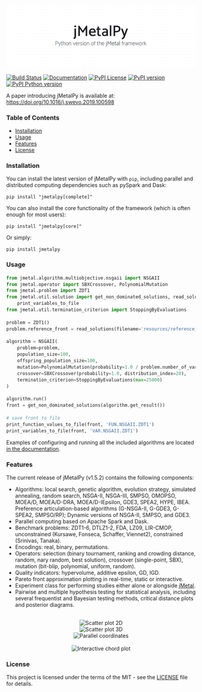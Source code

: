 <p align="center">

  ![jMetalPy](source/jmetalpy.png) <!-- .element height="50%" width="50%" -->

</p>

[![Build Status](https://img.shields.io/travis/jMetal/jMetalPy/master.svg?style=flat-square)](https://travis-ci.org/jMetal/jMetalPy)
[![Documentation](https://img.shields.io/badge/docs-online-success?style=flat-square)](https://jmetal.github.io/jMetalPy/index.html)
[![PyPI License](https://img.shields.io/pypi/l/jMetalPy.svg?style=flat-square)]()
[![PyPI version](https://img.shields.io/pypi/v/jMetalPy.svg?style=flat-square)]()
[![PyPI Python version](https://img.shields.io/pypi/pyversions/jMetalPy.svg?style=flat-square)]()

A paper introducing jMetalPy is available at: https://doi.org/10.1016/j.swevo.2019.100598

### Table of Contents
- [Installation](#installation)
- [Usage](#usage)
- [Features](#features)
- [License](#license)

### Installation

You can install the latest version of jMetalPy with `pip`, 
including parallel and distributed computing dependencies such as pySpark and Dask:

```console
pip install "jmetalpy[complete]"
```

You can also install the core functionality of the framework (which is often enough for most users):

```console
pip install "jmetalpy[core]"
```

Or simply:

```console
pip install jmetalpy
```

### Usage

```python
from jmetal.algorithm.multiobjective.nsgaii import NSGAII
from jmetal.operator import SBXCrossover, PolynomialMutation
from jmetal.problem import ZDT1
from jmetal.util.solution import get_non_dominated_solutions, read_solutions, print_function_values_to_file, \
    print_variables_to_file
from jmetal.util.termination_criterion import StoppingByEvaluations

problem = ZDT1()
problem.reference_front = read_solutions(filename='resources/reference_front/ZDT1.pf')

algorithm = NSGAII(
    problem=problem,
    population_size=100,
    offspring_population_size=100,
    mutation=PolynomialMutation(probability=1.0 / problem.number_of_variables, distribution_index=20),
    crossover=SBXCrossover(probability=1.0, distribution_index=20),
    termination_criterion=StoppingByEvaluations(max=25000)
)

algorithm.run()
front = get_non_dominated_solutions(algorithm.get_result())

# save front to file
print_function_values_to_file(front, 'FUN.NSGAII.ZDT1')
print_variables_to_file(front, 'VAR.NSGAII.ZDT1')
```

Examples of configuring and running all the included algorithms are located [in the documentation](https://jmetal.github.io/jMetalPy/multiobjective.algorithms.html).

### Features
The current release of jMetalPy (v1.5.2) contains the following components:

* Algorithms: local search, genetic algorithm, evolution strategy, simulated annealing, random search, NSGA-II, NSGA-III, SMPSO, OMOPSO, MOEA/D, MOEA/D-DRA, MOEA/D-IEpsilon, GDE3, SPEA2, HYPE, IBEA. Preference articulation-based algorithms (G-NSGA-II, G-GDE3, G-SPEA2, SMPSO/RP); Dynamic versions of NSGA-II, SMPSO, and GDE3.
* Parallel computing based on Apache Spark and Dask.
* Benchmark problems: ZDT1-6, DTLZ1-2, FDA, LZ09, LIR-CMOP, unconstrained (Kursawe, Fonseca, Schaffer, Viennet2), constrained (Srinivas, Tanaka).
* Encodings: real, binary, permutations.
* Operators: selection (binary tournament, ranking and crowding distance, random, nary random, best solution), crossover (single-point, SBX), mutation (bit-blip, polynomial, uniform, random).
* Quality indicators: hypervolume, additive epsilon, GD, IGD.
* Pareto front approximation plotting in real-time, static or interactive.
* Experiment class for performing studies either alone or alongside [jMetal](https://github.com/jMetal/jMetal).
* Pairwise and multiple hypothesis testing for statistical analysis, including several frequentist and Bayesian testing methods, critical distance plots and posterior diagrams.

<p align="center">
  <br/>
  <img src=source/_static/2D.gif width=600 alt="Scatter plot 2D">
  <br/>
  <img src=source/_static/3D.gif width=600 alt="Scatter plot 3D">
  <br/>
  <img src=source/_static/p-c.gif width=600 alt="Parallel coordinates">
  <br/>
  <br/>
  <img src=source/_static/chordplot.gif width=400 alt="Interactive chord plot">
  <br/>
</p>

### License
This project is licensed under the terms of the MIT - see the [LICENSE](LICENSE) file for details.